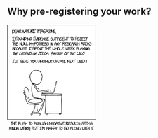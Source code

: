 ## Why pre-registering your work?

<img src="figures/preregistration_xkcd.png"
     style="width:40%" />
